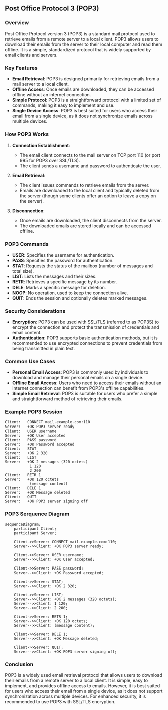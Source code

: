 ## Post Office Protocol 3 (POP3)

### Overview

Post Office Protocol version 3 (POP3) is a standard mail protocol used to retrieve emails from a remote server to a local client. POP3 allows users to download their emails from the server to their local computer and read them offline. It is a simple, standardized protocol that is widely supported by email clients and servers.

### Key Features

- **Email Retrieval**: POP3 is designed primarily for retrieving emails from a mail server to a local client.
- **Offline Access**: Once emails are downloaded, they can be accessed offline without an internet connection.
- **Simple Protocol**: POP3 is a straightforward protocol with a limited set of commands, making it easy to implement and use.
- **Single Device Access**: POP3 is best suited for users who access their email from a single device, as it does not synchronize emails across multiple devices.

### How POP3 Works

1. **Connection Establishment**:
   - The email client connects to the mail server on TCP port 110 (or port 995 for POP3 over SSL/TLS).
   - The client sends a username and password to authenticate the user.

2. **Email Retrieval**:
   - The client issues commands to retrieve emails from the server.
   - Emails are downloaded to the local client and typically deleted from the server (though some clients offer an option to leave a copy on the server).

3. **Disconnection**:
   - Once emails are downloaded, the client disconnects from the server.
   - The downloaded emails are stored locally and can be accessed offline.

### POP3 Commands

- **USER**: Specifies the username for authentication.
- **PASS**: Specifies the password for authentication.
- **STAT**: Requests the status of the mailbox (number of messages and total size).
- **LIST**: Lists the messages and their sizes.
- **RETR**: Retrieves a specific message by its number.
- **DELE**: Marks a specific message for deletion.
- **NOOP**: No operation, used to keep the connection alive.
- **QUIT**: Ends the session and optionally deletes marked messages.

### Security Considerations

- **Encryption**: POP3 can be used with SSL/TLS (referred to as POP3S) to encrypt the connection and protect the transmission of credentials and email content.
- **Authentication**: POP3 supports basic authentication methods, but it is recommended to use encrypted connections to prevent credentials from being transmitted in plain text.

### Common Use Cases

- **Personal Email Access**: POP3 is commonly used by individuals to download and manage their personal emails on a single device.
- **Offline Email Access**: Users who need to access their emails without an internet connection can benefit from POP3's offline capabilities.
- **Simple Email Retrieval**: POP3 is suitable for users who prefer a simple and straightforward method of retrieving their emails.

### Example POP3 Session

```plaintext
Client:   CONNECT mail.example.com:110
Server:   +OK POP3 server ready
Client:   USER username
Server:   +OK User accepted
Client:   PASS password
Server:   +OK Password accepted
Client:   STAT
Server:   +OK 2 320
Client:   LIST
Server:   +OK 2 messages (320 octets)
           1 120
           2 200
Client:   RETR 1
Server:   +OK 120 octets
           (message content)
Client:   DELE 1
Server:   +OK Message deleted
Client:   QUIT
Server:   +OK POP3 server signing off
```

### POP3 Serquence Diagram
```mermaid
sequenceDiagram;
    participant Client;
    participant Server;

    Client->>Server: CONNECT mail.example.com:110;
    Server-->>Client: +OK POP3 server ready;

    Client->>Server: USER username;
    Server-->>Client: +OK User accepted;

    Client->>Server: PASS password;
    Server-->>Client: +OK Password accepted;

    Client->>Server: STAT;
    Server-->>Client: +OK 2 320;

    Client->>Server: LIST;
    Server-->>Client: +OK 2 messages (320 octets);
    Server-->>Client: 1 120;
    Server-->>Client: 2 200;

    Client->>Server: RETR 1;
    Server-->>Client: +OK 120 octets;
    Server-->>Client: (message content);

    Client->>Server: DELE 1;
    Server-->>Client: +OK Message deleted;

    Client->>Server: QUIT;
    Server-->>Client: +OK POP3 server signing off;
```

### Conclusion

POP3 is a widely used email retrieval protocol that allows users to download their emails from a remote server to a local client. It is simple, easy to implement, and provides offline access to emails. However, it is best suited for users who access their email from a single device, as it does not support synchronization across multiple devices. For enhanced security, it is recommended to use POP3 with SSL/TLS encryption.